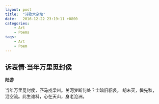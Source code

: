 ```yaml
---
layout: post
title:  "诗歌大杂烩"
date:   2016-12-22 23:19:11 +0800
categories:
    - Art
    - Poems
tags:
    - Art
    - Poem
---
```


## 诉衷情·当年万里觅封侯

**陆游**

当年万里觅封侯，匹马戍梁州。关河梦断何处？尘暗旧貂裘。
胡未灭，鬓先秋，泪空流。此生谁料，心在天山，身老沧洲。

<!-- more -->
